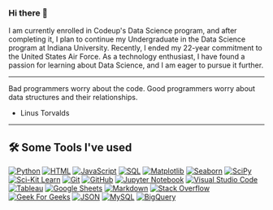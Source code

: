 ### Hi there 👋

I am currently enrolled in Codeup's Data Science program, and after completing it, I plan to continue my Undergraduate in the Data Science program at Indiana University. Recently, I ended my 22-year commitment to the United States Air Force. As a technology enthusiast, I have found a passion for learning about Data Science, and I am eager to pursue it further.

****************************************************************************************************
Bad programmers worry about the code. Good programmers worry about data structures and their relationships.

- Linus Torvalds

****************************************************************************************************
## 🛠️ Some Tools I've used

<p>
<a href="https://www.python.org" target="_blank">
<img alt="Python" src="https://img.shields.io/badge/-Python-0D1117?style=flat&logo=python"></a>
<a href="https://www.w3.org/html/" target="_blank"> <img alt="HTML" src="https://img.shields.io/badge/-HTML-0D1117?style=flat&logo=HTML5"></a>
<a href="https://developer.mozilla.org/en-US/docs/Web/JavaScript" target="_blank"> <img alt="JavaScript" src="https://img.shields.io/badge/-JavaScript-0D1117?style=flat&logo=javascript"></a>
<a href="https://www.w3schools.com/sql/default.asp"><img alt="SQL" src="https://img.shields.io/badge/-SQL-0D1117?style=flat&logo=sql"></a>
<a href="https://matplotlib.org/"><img alt="Matplotlib" src="https://img.shields.io/badge/-Matplotlib-0D1117?style=flat&logo=matplotlib"></a>
<a href="https://seaborn.pydata.org/tutorial/introduction"><img alt="Seaborn" src="https://img.shields.io/badge/-Seaborn-0D1117?style=flat&logo=seaborn"></a>
<a href="https://scipy.org/"><img alt="SciPy" src="https://img.shields.io/badge/-SciPy-0D1117?style=flat&logo=scipy"></a>
<a href="https://scikit-learn.org/stable/"><img alt="Sci-Kit Learn" src="https://img.shields.io/badge/-sklearn-0D1117?style=flat&logo=scikitlearn"></a>
<a href="https://git-scm.com/"><img alt="Git" src="https://img.shields.io/badge/-Git-0D1117?style=flat&logo=git"></a>
<a href="https://github.com/tkephart96"><img alt="GitHub" src="https://img.shields.io/badge/-GitHub-0D1117?style=flat&logo=github"></a>
<a href="https://jupyter.org/"><img alt="Jupyter Notebook" src="https://img.shields.io/badge/-Jupyter%20Notebook-0D1117?style=flat&logo=jupyter"></a>
<a href="https://code.visualstudio.com/"><img alt="Visual Studio Code" src="https://img.shields.io/badge/-VS%20Code-0D1117?style=flat&logo=visual-studio-code&logoColor=007ACC"></a>
<a href="https://public.tableau.com/app/discover"><img alt="Tableau" src="https://img.shields.io/badge/-Tableau-0D1117?style=flat&logo=tableau"></a>
<a href="https://www.google.com/sheets/about/"><img alt="Google Sheets" src="https://img.shields.io/badge/-Google%20Sheets-0D1117?style=flat&logo=google%20sheets"></a>
<a href="https://www.markdownguide.org/"><img alt="Markdown" src="https://img.shields.io/badge/-Markdown-0D1117?style=flat&logo=markdown"></a>
<a href="https://stackoverflow.com/"><img alt="Stack Overflow" src="https://img.shields.io/badge/-Stack%20Overflow-0D1117?style=flat&logo=stack-overflow"></a>
<a href="https://www.geeksforgeeks.org/"><img alt="Geek For Geeks" src="https://img.shields.io/badge/-geeksforgeeks-0D1117?style=flat&logo=geeksforgeeks"></a>
<a href="https://www.json.org/json-en.html"><img alt="JSON" img src="https://img.shields.io/badge/-json-0D1117?style=flat&logo=json"></a>
<a href="https://www.mysql.com/"><img alt="MySQL" src="https://img.shields.io/badge/-mysql-0D1117?&style=flat&logo=mysql"/></a>
<a href="https://cloud.google.com/bigquery"><img alt="BigQuery" src="https://img.shields.io/badge/-BigQuery-0D1117?&style=flat&logo=google"/></a>
</p>
